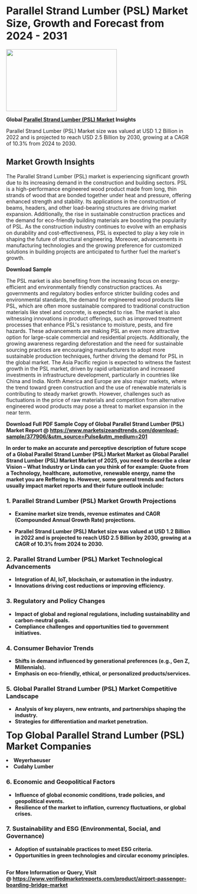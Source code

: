 <H1>Parallel Strand Lumber (PSL) Market Size, Growth and Forecast from 2024 - 2031</H1><img class="aligncenter size-medium wp-image-584254" src="https://thirdeyenews.in/wp-content/uploads/2024/09/Global-Market-Research-300x168.jpeg" alt="" width="300" height="168" /><p><strong>Global&nbsp;<a href="https://www.marketsizeandtrends.com/download-sample/377906/&amp;utm_source=Pulse&amp;utm_medium=201">Parallel Strand Lumber (PSL) Market</a> Insights</strong></p><p>Parallel Strand Lumber (PSL) Market size was valued at USD 1.2 Billion in 2022 and is projected to reach USD 2.5 Billion by 2030, growing at a CAGR of 10.3% from 2024 to 2030.</p><p><h2>Market Growth Insights</h2> <p>The Parallel Strand Lumber (PSL) market is experiencing significant growth due to its increasing demand in the construction and building sectors. PSL is a high-performance engineered wood product made from long, thin strands of wood that are bonded together under heat and pressure, offering enhanced strength and stability. Its applications in the construction of beams, headers, and other load-bearing structures are driving market expansion. Additionally, the rise in sustainable construction practices and the demand for eco-friendly building materials are boosting the popularity of PSL. As the construction industry continues to evolve with an emphasis on durability and cost-effectiveness, PSL is expected to play a key role in shaping the future of structural engineering. Moreover, advancements in manufacturing technologies and the growing preference for customized solutions in building projects are anticipated to further fuel the market's growth.</p> <p><strong>Download Sample</strong></p> <p>The PSL market is also benefiting from the increasing focus on energy-efficient and environmentally friendly construction practices. As governments and regulatory bodies enforce stricter building codes and environmental standards, the demand for engineered wood products like PSL, which are often more sustainable compared to traditional construction materials like steel and concrete, is expected to rise. The market is also witnessing innovations in product offerings, such as improved treatment processes that enhance PSL's resistance to moisture, pests, and fire hazards. These advancements are making PSL an even more attractive option for large-scale commercial and residential projects. Additionally, the growing awareness regarding deforestation and the need for sustainable sourcing practices are encouraging manufacturers to adopt more sustainable production techniques, further driving the demand for PSL in the global market. The Asia Pacific region is expected to witness the fastest growth in the PSL market, driven by rapid urbanization and increased investments in infrastructure development, particularly in countries like China and India. North America and Europe are also major markets, where the trend toward green construction and the use of renewable materials is contributing to steady market growth. However, challenges such as fluctuations in the price of raw materials and competition from alternative engineered wood products may pose a threat to market expansion in the near term. <p><strong></p><p><span class=""><strong>Download Full PDF Sample Copy of Global Parallel Strand Lumber (PSL) Market Report</strong> @ <a href="https://www.marketsizeandtrends.com/download-sample/377906/&amp;utm_source=Pulse&amp;utm_medium=201" target="_blank">https://www.marketsizeandtrends.com/download-sample/377906/&amp;utm_source=Pulse&amp;utm_medium=201</a></span></p><p>In order to make an accurate and perceptive description of future scope of a Global&nbsp;Parallel Strand Lumber (PSL) Market Market as Global&nbsp;Parallel Strand Lumber (PSL) Market Market of 2025, you need to describe a clear Vision &ndash; What Industry or Linda can you think of for example: Quote from a Technology, healthcare, automotive, renewable energy, name the market you are Reffering to. However, some general trends and factors usually impact market reports and their future outlook include:</p><h3>1.&nbsp;<strong>Parallel Strand Lumber (PSL) Market Growth Projections</strong></h3><ul><li>Examine market size trends, revenue estimates and CAGR (Compounded Annual Growth Rate) projections.</li><li><p>Parallel Strand Lumber (PSL) Market size was valued at USD 1.2 Billion in 2022 and is projected to reach USD 2.5 Billion by 2030, growing at a CAGR of 10.3% from 2024 to 2030.</p></li></ul><h3>2.&nbsp;<strong>Parallel Strand Lumber (PSL) Market Technological Advancements</strong></h3><ul><li>Integration of AI, IoT, blockchain, or automation in the industry.</li><li>Innovations driving cost reductions or improving efficiency.</li></ul><h3>3.&nbsp;<strong>Regulatory and Policy Changes</strong></h3><ul><li>Impact of global and regional regulations, including sustainability and carbon-neutral goals.</li><li>Compliance challenges and opportunities tied to government initiatives.</li></ul><h3>4.&nbsp;<strong>Consumer Behavior Trends</strong></h3><ul><li>Shifts in demand influenced by generational preferences (e.g., Gen Z, Millennials).</li><li>Emphasis on eco-friendly, ethical, or personalized products/services.</li></ul><h3>5.&nbsp;<strong>Global Parallel Strand Lumber (PSL) Market Competitive Landscape</strong></h3><ul><li>Analysis of key players, new entrants, and partnerships shaping the industry.</li><li>Strategies for differentiation and market penetration.</li></ul><p data-pm-slice="1 1 []"><span style="color: inherit; font-family: inherit; font-size: 25px;">Top Global Parallel Strand Lumber (PSL) Market Companies</span></p><div class="" data-test-id=""><p><li>Weyerhaeuser</li><li> Cudahy Lumber</li></p></div><h3>6.&nbsp;<strong>Economic and Geopolitical Factors</strong></h3><ul><li>Influence of global economic conditions, trade policies, and geopolitical events.</li><li>Resilience of the market to inflation, currency fluctuations, or global crises.</li></ul><h3>7.&nbsp;<strong>Sustainability and ESG (Environmental, Social, and Governance)</strong></h3><ul><li>Adoption of sustainable practices to meet ESG criteria.</li><li>Opportunities in green technologies and circular economy principles.</li></ul><h2><strong style="font-size: 14px;">For More Information or Query, Visit @&nbsp;</strong><a style="background-color: #ffffff; font-size: 14px;" href="https://www.marketsizeandtrends.com/report/parallel-strand-lumber-psl-market/" target="_blank">https://www.verifiedmarketreports.com/product/airport-passenger-boarding-bridge-market</a></h2>
